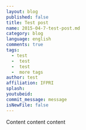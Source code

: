```yaml
---
layout: blog
published: false
title: Test post
name: 2015-04-7-test-post.md
category: blog
language: english
comments: true
tags: 
  - test
  -  test
  -  test
  -  more tags
author: test
affiliation: IFPRI
splash: 
youtubeid: 
commit_message: message
isNewFile: false
---
```

Content content content 